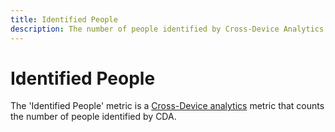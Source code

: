 ```yaml
---
title: Identified People
description: The number of people identified by Cross-Device Analytics.
---
```

# Identified People

The 'Identified People' metric is a [Cross-Device analytics](../cda/overview.md) metric that counts the number of people identified by CDA.
